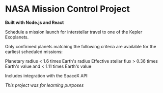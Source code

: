 # NASA Mission Control Project

**Built with Node.js and React**

Schedule a mission launch for interstellar travel to one of the Kepler Exoplanets.

Only confirmed planets matching the following criteria are available for the earliest scheduled missions:

Planetary radius < 1.6 times Earth's radius
Effective stellar flux > 0.36 times Earth's value and < 1.11 times Earth's value

Includes integration with the SpaceX API

_This project was for learning purposes_
